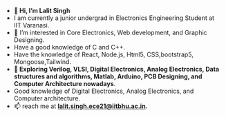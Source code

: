 - **👋 Hi, I’m Lalit Singh**
- I am currently a junior undergrad in Electronics Engineering Student at IIT Varanasi.
- 👀 I’m interested in Core Electronics, Web development, and Graphic Designing.
- Have a good knowledge of C and C++.
- Have the knowledge of React, Node.js, Html5, CSS,bootstrap5, Mongoose,Tailwind.
- **🌱 Exploring Verilog, VLSI, Digital Electronics, Analog Electronics, Data structures and algorithms, Matlab, Arduino, PCB Designing,  and Computer Architecture nowadays**.
- Good knowledge of Digital Electronics, Analog Electronics, and Computer architecture.
- 📫 reach me at **lalit.singh.ece21@iitbhu.ac.in.**

<!---
9389lalit/9389lalit is a ✨ special ✨ repository because its `README.md` (this file) appears on your GitHub profile.
You can click the Preview link to take a look at your changes.
--->
